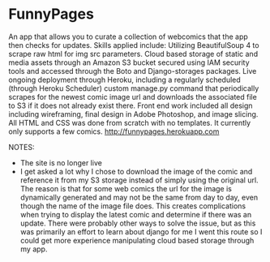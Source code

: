 FunnyPages
==========

An app that allows you to curate a collection of webcomics that the app then checks for updates.  Skills applied include: Utilizing BeautifulSoup 4 to scrape raw html for img src parameters. Cloud based storage of static and media assets through an Amazon S3 bucket secured using IAM security tools and accessed through the Boto and Django-storages packages. Live ongoing deployment through Heroku, including a regularly scheduled (through Heroku Scheduler) custom manage.py command that periodically scrapes for the newest comic image url and downloads the associated file to S3 if it does not already exist there.  Front end work included all design including wireframing, final design in Adobe Photoshop, and image slicing.  All HTML and CSS was done from scratch with no templates.  It currently only supports a few comics. http://funnypages.herokuapp.com

NOTES:
 - The site is no longer live
 - I get asked a lot why I chose to download the image of the comic and reference it from my S3 storage instead of simply using the original url. The reason is that for some web comics the url for the image is dynamically generated and may not be the same from day to day, even though the name of the image file does.  This creates complications when trying to display the latest comic and determine if there was an update.  There were probably other ways to solve the issue, but as this was primarily an effort to learn about django for me I went this route so I could get more experience manipulating cloud based storage through my app.
